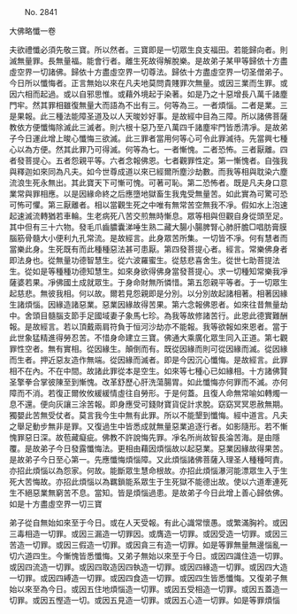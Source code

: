 ﻿　　No. 2841

大佛略懺一卷

夫欲禮懺必須先敬三寶。所以然者。三寶即是一切眾生良支福田。若能歸向者。則滅無量罪。長無量福。能會行者。離生死故得解脫樂。是故弟子某甲等歸依十方盡虛空界一切諸佛。歸依十方盡虛空界一切尊法。歸依十方盡虛空界一切圣僧弟子。今日所以懺悔者。正言無始以來在凡夫地莫問貴賤罪次無量。或因三業而生罪。或因六相而起過。或以自邪思惟。或藉外境起于染著。如是乃之十惡增長八萬千諸塵門牢。然其罪相雖復無量大而語為不出有三。何等為三。一者煩惱。二者是業。三是果報。此三種法能障圣道及以人天晙妙好事。是故經中目為三障。所以諸佛菩薩教依方便懺悔除滅此三滅者。則六根十惡乃至八萬四千諸塵牢門皆悉清凈。是故弟子今日運此增上晙心懺悔三欲滅。此三罪者當用何等心可令此罪滅待。先當興七種心以為方便。然其此罪乃可得滅。何等為七。一者慚愧。二者恐怖。三者厭離。四者發菩提心。五者怨親平等。六者念報佛恩。七者觀罪性定。第一慚愧者。自強我與釋迦如來同為凡夫。如今世尊成道以來已經爾所塵沙劫數。而我等相與耽染六塵流浪生死永無出。其此寶天下可慚可愧。可著可恥。第二恐怖者。既是凡夫身口意業常與罪相應。以是因緣命終之后應墮地獄畜生我鬼受無量苦。如此實為可驚可恐可怖可懼。第三厭離者。相以當觀生死之中唯有無常苦空無我不凈。假如水上泡速起速滅流轉猶若車輪。生老病死八苦交煎無時慚息。眾等相與但觀自身從頭至足。其中但有三十六物。發毛爪齒膿囊涕唾生熟二藏大腸小腸脾腎心肺肝膽□唱肪膏膜腦筋骨髓大小便利九孔常流。是故經言。此身眾苦所集。一切皆不凈。何有慧者而當樂此身。生死既有而此種種惡法甚可患厭。第四發菩提心者。經言。常樂佛身者即法身也。從無量功德智慧生。從六波羅蜜生。從慈悲喜舍生。從世七助菩提法生。從如是等種種功德知慧生。如來身欲得佛身當發菩提心。求一切種知常樂我凈薩婆若果。凈佛國土成就眾生。于身命財無所憐惜。第五怨親平等者。于一切眾生起慈悲。無彼我相。何以故。爾若見怨親即是分別。以分別故起諸相著。相著因緣生諸煩惱。因緣造諸惡業。惡業因緣故得苦果。第六念報佛恩者。如來往昔無量劫中。舍頭目髓腦支節手足國域妻子象馬七珍。為我等故修諸苦行。此恩此德實難酬報。是故經言。若以頂戴兩肩符負于恒河沙劫亦不能報。我等欲報如來恩者。當于此世象猛精進得勞忍苦。不惜身命建立三寶。佛通大乘廣化眾生同入正道。第七觀罪性空者。無有實相。從因緣生。顛倒而有。既從因緣而則可從因緣而滅。從因緣而生者。押近惡友造作無端。從因緣而滅者。即是今因沉心懺悔。是故經言。此罪相不在內。不在中間。故諸此罪從本是空生。如來等七種心已如緣相。十方諸佛賢圣擎拳合掌彼陳至到慚愧。改革舒歷心肝洗蕩腸胃。如此懺悔亦何罪而不滅。亦何障而不消。若復正爾攸攸緩緩情虛往自勞形。于是何蓋。且復人命無常喻如轉燭一息不還。便向灰讓三涂苦報。即身應受可錢財寶貨促計求脫。窈窈冥冥恩赦無期。獨嬰此苦無受仗者。莫言我今生中無有此罪。所以不能墾到懺悔。經中道言。凡夫之舉足動步無非是罪。又復過生中皆悉成就無量惡業追逐行者。如影隨形。若不慚愧罪惡日深。故苞藏癡疵。佛教不許說悔先罪。凈名所尚故智長淪苦海。是由隱覆。是故弟子今日發露懺悔法。更相由藉因煩惱故以起惡業。惡業因緣故得果苦。是故弟子今日至心第一。先應懺悔煩惱障。又此煩惱諸佛菩薩入理圣人種種呵責。亦招此煩惱以為怨家。何故。能斷眾生慧命根故。亦招此煩惱瀑河能漂眾生入于生死大苦悔故。亦招此煩惱以為羈鎖能系眾生于生死獄不能德出故。使以六道牽連死生不絕惡業無窮苦不息。當知。皆是煩惱過患。是故弟子今日此增上善心歸依佛。如是十方盡虛空界一切三寶

弟子從自無始如來至于今日。或在人天受報。有此心識常懷愚。或繁滿胸衿。或因三毒相造一切罪。或因三漏造一切罪因。或膺造一切罪。或因受造一切罪。或因三苦造一切罪。或因三假造一切罪。或因貪三有造一切罪。如是等罪無量無邊惱亂一切六道四生。今慚愧皆悉懺悔。又弟子無始以來至于今日。或因四識住造一切罪。或因四流造一切罪。或因四取造因四執造一切罪。或因四緣造一切罪。或因四大造一切罪。或因四縛造一切罪。或因四食造一切罪。或因四生皆悉懺悔。又復弟子無始以來至為今日。或因五住地煩惱造一切罪。或因五受相造一切罪。或因五蓋造一切罪。或因五慳造一切。或因五見造一切罪。或因五心造一切罪。如是等罪煩惱
